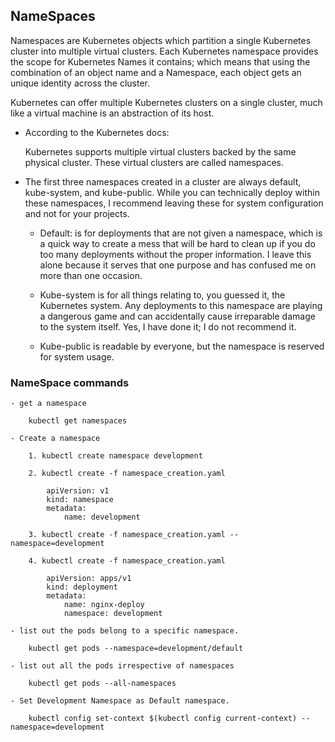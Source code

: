 ## NameSpaces

Namespaces are Kubernetes objects which partition a single Kubernetes cluster into multiple virtual clusters. Each Kubernetes namespace provides the scope for Kubernetes Names it contains; which means that using the combination of an object name and a Namespace, each object gets an unique identity across the cluster.

Kubernetes can offer multiple Kubernetes clusters on a single cluster, much like a virtual machine is an abstraction of its host. 

- According to the Kubernetes docs:

    Kubernetes supports multiple virtual clusters backed by the same physical cluster. These virtual clusters are called namespaces.


- The first three namespaces created in a cluster are always default, kube-system, and kube-public. While you can technically deploy within these namespaces, I recommend leaving these for system configuration and not for your projects. 

     - Default: is for deployments that are not given a namespace, which is a quick way to create a mess that will be hard to clean up if you do too many deployments without the proper information. I leave this alone because it serves that one purpose and has confused me on more than one occasion.
     
     - Kube-system is for all things relating to, you guessed it, the Kubernetes system. Any deployments to this namespace are playing a dangerous game and can accidentally cause irreparable damage to the system itself. Yes, I have done it; I do not recommend it.
    
     - Kube-public is readable by everyone, but the namespace is reserved for system usage.


### NameSpace commands

    - get a namespace
    
        kubectl get namespaces
        
    - Create a namespace
    
        1. kubectl create namespace development
        
        2. kubectl create -f namespace_creation.yaml
        
            apiVersion: v1
            kind: namespace
            metadata: 
                name: development
                
        3. kubectl create -f namespace_creation.yaml --namespace=development
        
        4. kubectl create -f namespace_creation.yaml
        
            apiVersion: apps/v1
            kind: deployment
            metadata: 
                name: nginx-deploy
                namespace: development
        
    - list out the pods belong to a specific namespace.
    
        kubectl get pods --namespace=development/default
        
    - list out all the pods irrespective of namespaces
    
        kubectl get pods --all-namespaces
        
    - Set Development Namespace as Default namespace.
    
        kubectl config set-context $(kubectl config current-context) --namespace=development
        
        
